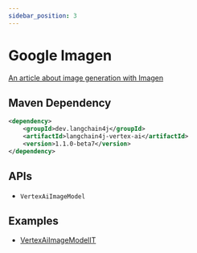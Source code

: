 ```yaml
---
sidebar_position: 3
---
```


# Google Imagen

[An article about image generation with Imagen](https://glaforge.dev/posts/2024/02/01/image-generation-with-imagen-and-langchain4j/)


## Maven Dependency

```xml
<dependency>
    <groupId>dev.langchain4j</groupId>
    <artifactId>langchain4j-vertex-ai</artifactId>
    <version>1.1.0-beta7</version>
</dependency>
```


## APIs

- `VertexAiImageModel`


## Examples

- [VertexAiImageModelIT](https://github.com/langchain4j/langchain4j/blob/main/langchain4j-vertex-ai/src/test/java/dev/langchain4j/model/vertexai/VertexAiImageModelIT.java)
